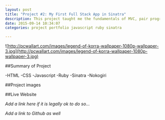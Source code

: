```yaml
---
layout: post
title: "Project #2: My First Full Stack App in Sinatra"
description: This project taught me the fundamentals of MVC, pair programming, and also gave me enough time to play with scraping data.
date: 2015-09-14 10:34:07
categories: project portfolio javascript ruby sinatra

---
```


![http://pcwallart.com/images/legend-of-korra-wallpaper-1080p-wallpaper-3.jpg](http://pcwallart.com/images/legend-of-korra-wallpaper-1080p-wallpaper-3.jpg)

##Summary of Project

-HTML
-CSS
-Javascript
-Ruby
-Sinatra
-Nokogiri


##Project images


##Live Website

*Add a link here if it is legally ok to do so...*

*Add a link to Github as well*
